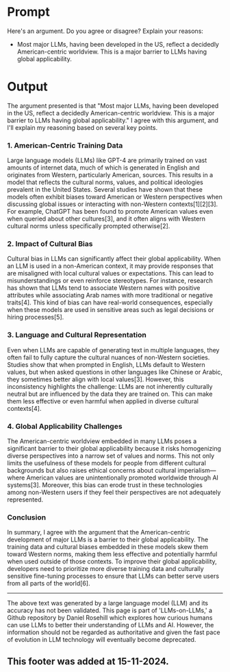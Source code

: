 # Prompt

Here's an argument. Do you agree or disagree? Explain your reasons:

- Most major LLMs, having been developed in the US, reflect a decidedly American-centric worldview. This is a major barrier to LLMs having global applicability.

# Output

The argument presented is that "Most major LLMs, having been developed in the US, reflect a decidedly American-centric worldview. This is a major barrier to LLMs having global applicability." I agree with this argument, and I'll explain my reasoning based on several key points.

### 1. American-Centric Training Data

Large language models (LLMs) like GPT-4 are primarily trained on vast amounts of internet data, much of which is generated in English and originates from Western, particularly American, sources. This results in a model that reflects the cultural norms, values, and political ideologies prevalent in the United States. Several studies have shown that these models often exhibit biases toward American or Western perspectives when discussing global issues or interacting with non-Western contexts\[1]\[2]\[3]. For example, ChatGPT has been found to promote American values even when queried about other cultures\[3], and it often aligns with Western cultural norms unless specifically prompted otherwise\[2].

### 2. Impact of Cultural Bias

Cultural bias in LLMs can significantly affect their global applicability. When an LLM is used in a non-American context, it may provide responses that are misaligned with local cultural values or expectations. This can lead to misunderstandings or even reinforce stereotypes. For instance, research has shown that LLMs tend to associate Western names with positive attributes while associating Arab names with more traditional or negative traits\[4]. This kind of bias can have real-world consequences, especially when these models are used in sensitive areas such as legal decisions or hiring processes\[5].

### 3. Language and Cultural Representation

Even when LLMs are capable of generating text in multiple languages, they often fail to fully capture the cultural nuances of non-Western societies. Studies show that when prompted in English, LLMs default to Western values, but when asked questions in other languages like Chinese or Arabic, they sometimes better align with local values\[3]. However, this inconsistency highlights the challenge: LLMs are not inherently culturally neutral but are influenced by the data they are trained on. This can make them less effective or even harmful when applied in diverse cultural contexts\[4].

### 4. Global Applicability Challenges

The American-centric worldview embedded in many LLMs poses a significant barrier to their global applicability because it risks homogenizing diverse perspectives into a narrow set of values and norms. This not only limits the usefulness of these models for people from different cultural backgrounds but also raises ethical concerns about cultural imperialism—where American values are unintentionally promoted worldwide through AI systems\[3]. Moreover, this bias can erode trust in these technologies among non-Western users if they feel their perspectives are not adequately represented.

### Conclusion

In summary, I agree with the argument that the American-centric development of major LLMs is a barrier to their global applicability. The training data and cultural biases embedded in these models skew them toward Western norms, making them less effective and potentially harmful when used outside of those contexts. To improve their global applicability, developers need to prioritize more diverse training data and culturally sensitive fine-tuning processes to ensure that LLMs can better serve users from all parts of the world\[6].

&#x20;

---

The above text was generated by a large language model (LLM) and its accuracy has not been validated. This page is part of 'LLMs-on-LLMs,' a Github repository by Daniel Rosehill which explores how curious humans can use LLMs to better their understanding of LLMs and AI. However, the information should not be regarded as authoritative and given the fast pace of evolution in LLM technology will eventually become deprecated. 

This footer was added at 15-11-2024.
---
